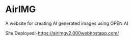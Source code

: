 # AirIMG
A website for creating AI generated images using OPEN AI

Site Deployed:-https://airimgv2.000webhostapp.com/
